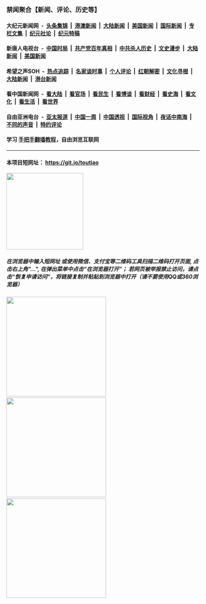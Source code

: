 ### 禁闻聚合【新闻、评论、历史等】

#### 大纪元新闻网 &nbsp;-&nbsp; [头条集锦](indexes/E头条集锦.md?t=02271002) &nbsp;|&nbsp; [港澳新闻](indexes/E港澳新闻.md?t=02271002)  &nbsp;|&nbsp; [大陆新闻](indexes/E大陆新闻.md?t=02271002) &nbsp;|&nbsp; [美国新闻](indexes/E美国新闻.md?t=02271002) &nbsp;|&nbsp; [国际新闻](indexes/E国际新闻.md?t=02271002) &nbsp;|&nbsp; [专栏文集](indexes/E专栏文集.md?t=02271002) &nbsp;|&nbsp; [纪元社论](indexes/E纪元社论.md?t=02271002) &nbsp;|&nbsp; [纪元特稿](indexes/E纪元特稿.md?t=02271002) 

#### 新唐人电视台 &nbsp;-&nbsp; [中国时局](indexes/N中国时局.md?t=02271002) &nbsp;|&nbsp; [共产党百年真相](indexes/N共产党百年真相.md?t=02271002) &nbsp;|&nbsp; [中共杀人历史](indexes/N中共杀人历史.md?t=02271002) &nbsp;|&nbsp; [文史漫步](indexes/N文史漫步.md?t=02271002) &nbsp;|&nbsp; [大陆新闻](indexes/N大陆新闻.md?t=02271002) &nbsp;|&nbsp; [美国新闻](indexes/N美国新闻.md?t=02271002)

#### 希望之声SOH &nbsp;-&nbsp; [热点追踪](indexes/H热点追踪.md?t=02271002) &nbsp;|&nbsp; [名家谈时事](indexes/H名家谈时事.md?t=02271002) &nbsp;|&nbsp; [个人评论](indexes/H个人评论.md?t=02271002)  &nbsp;|&nbsp; [红朝解密](indexes/H红朝解密.md?t=02271002) &nbsp;|&nbsp; [文化寻根](indexes/H文化寻根.md?t=02271002) &nbsp;|&nbsp; [大陆新闻](indexes/H大陆新闻.md?t=02271002) &nbsp;|&nbsp; [港台新闻](indexes/H港台新闻.md?t=02271002)

#### 看中国新闻网 &nbsp;-&nbsp; [看大陆](indexes/S看大陆.md?t=02271002) &nbsp;|&nbsp; [看官场](indexes/S看官场.md?t=02271002) &nbsp;|&nbsp; [看民生](indexes/S看民生.md?t=02271002)  &nbsp;|&nbsp; [看博谈](indexes/S看博谈.md?t=02271002) &nbsp;|&nbsp; [看财经](indexes/S看财经.md?t=02271002) &nbsp;|&nbsp; [看史海](indexes/S看史海.md?t=02271002) &nbsp;|&nbsp; [看文化](indexes/S看文化.md?t=02271002) &nbsp;|&nbsp; [看生活](indexes/S看生活.md?t=02271002) &nbsp;|&nbsp; [看世界](indexes/S看世界.md?t=02271002)

#### 自由亚洲电台 &nbsp;-&nbsp; [亚太报道](indexes/R亚太报道.md?t=02271002) &nbsp;|&nbsp; [中国一周](indexes/R中国一周.md?t=02271002) &nbsp;|&nbsp; [中国透视](indexes/R中国透视.md?t=02271002)  &nbsp;|&nbsp; [国际视角](indexes/R国际视角.md?t=02271002) &nbsp;|&nbsp; [夜话中南海](indexes/R夜话中南海.md?t=02271002) &nbsp;|&nbsp; [不同的声音](indexes/R不同的声音.md?t=02271002) &nbsp;|&nbsp; [特约评论](indexes/R特约评论.md?t=02271002)

#### 学习 [手把手翻墙教程](https://github.com/gfw-breaker/guides/wiki)，自由浏览互联网

----

#### 本项目短网址： https://git.io/toutiao
<img src="https://raw.githubusercontent.com/gfw-breaker/banned-news/master/scripts/img/qr.png" width="200px"/>  

##### 在浏览器中输入短网址 或使用微信、支付宝等二维码工具扫描二维码打开页面, 点击右上角"...", 在弹出菜单中点击“在浏览器打开”； 若网页被举报禁止访问，请点击“恢复申请访问”，将链接复制并粘贴到浏览器中打开（请不要使用QQ或360浏览器）

<img src="https://raw.githubusercontent.com/gfw-breaker/banned-news/master/scripts/img/1.png" width="260px"/> &nbsp; <img src="https://raw.githubusercontent.com/gfw-breaker/banned-news/master/scripts/img/2.png" width="260px"/> &nbsp; <img src="https://raw.githubusercontent.com/gfw-breaker/banned-news/master/scripts/img/3.png" width="260px"/>
